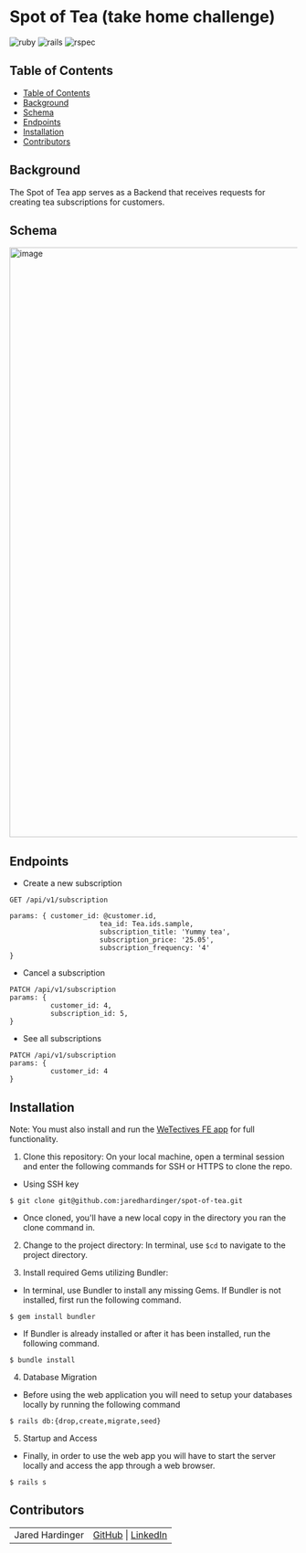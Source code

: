 # Spot of Tea (take home challenge)

![ruby](https://img.shields.io/badge/Ruby-2.7.4-red)
![rails](https://img.shields.io/badge/Rails-5.2.8.1-red)
![rspec](https://img.shields.io/badge/RSpec-3.11.0-green)

## Table of Contents
  - [Table of Contents](#table-of-contents)
  - [Background](#background)
  - [Schema](#schema)
  - [Endpoints](#endpoints)
  - [Installation](#installation)
  - [Contributors](#contributors)

## Background

The Spot of Tea app serves as a Backend that receives requests for creating tea subscriptions for customers. 

## Schema

<img width="1033" alt="image" src="https://user-images.githubusercontent.com/80866068/201164604-d2f737e5-ab72-4679-bf94-f2cfd09966ca.png">

## Endpoints

- Create a new subscription
```shell
GET /api/v1/subscription

params: { customer_id: @customer.id, 
                      tea_id: Tea.ids.sample,                            
                      subscription_title: 'Yummy tea',
                      subscription_price: '25.05',
                      subscription_frequency: '4'
}

```

- Cancel a subscription
```shell
PATCH /api/v1/subscription
params: {
          customer_id: 4, 
          subscription_id: 5,
} 
```

- See all subscriptions
```shell
PATCH /api/v1/subscription
params: {
          customer_id: 4
} 
```
## Installation

Note: You must also install and run the [WeTectives FE app](https://github.com/wetective/fe) for full functionality.

1. Clone this repository: On your local machine, open a terminal session and enter the following commands for SSH or HTTPS to clone the repo.

- Using SSH key <br>
```shell
$ git clone git@github.com:jaredhardinger/spot-of-tea.git
```

- Once cloned, you'll have a new local copy in the directory you ran the clone command in.

2. Change to the project directory: In terminal, use `$cd` to navigate to the project directory.

3. Install required Gems utilizing Bundler: <br>
- In terminal, use Bundler to install any missing Gems. If Bundler is not installed, first run the following command.
```shell
$ gem install bundler
```

- If Bundler is already installed or after it has been installed, run the following command.
```shell
$ bundle install
```

4. Database Migration<br>
- Before using the web application you will need to setup your databases locally by running the following command
```shell
$ rails db:{drop,create,migrate,seed}
```

5. Startup and Access<br>
- Finally, in order to use the web app you will have to start the server locally and access the app through a web browser.

```shell
$ rails s
```

## Contributors
|  | |
| --- | --- |
| Jared Hardinger | [GitHub](https://github.com/jaredhardinger) &#124; [LinkedIn](https://www.linkedin.com/in/hardinger/) |
